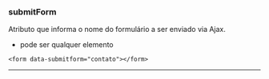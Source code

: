 ﻿### submitForm

Atributo que informa o nome do formulário a ser enviado via Ajax.
- pode ser qualquer elemento

```
<form data-submitform="contato"></form>
````

---